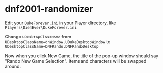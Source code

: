 # dnf2001-randomizer

Edit your `DukeForever.ini` in your Player directory, like `Players\Die4Ever\DukeForever.ini`

Change `UDesktopClassName` from `UDesktopClassName=dnWindow.UDukeDesktopWindow` to `UDesktopClassName=DNFRando.DNFRandoDesktop`

Now when you click New Game, the title of the pop-up window should say "Rando New Game Selection". Items and characters will be swapped around.
